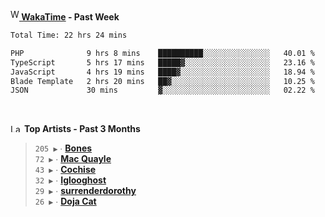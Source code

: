 <img src="https://github.com/dxnter/dxnter/assets/17434202/67b21fa4-d36d-46f9-9dec-f23d976b00ef" alt="WakaTime Logo" width="14" height="18"/><a href="https://wakatime.com/@dxnter" target="_blank"><strong> WakaTime</strong></a><strong> - Past Week</strong>

<!--START_SECTION:waka-->

```txt
Total Time: 22 hrs 24 mins

PHP              9 hrs 8 mins    ██████████░░░░░░░░░░░░░░░   40.01 %
TypeScript       5 hrs 17 mins   █████▓░░░░░░░░░░░░░░░░░░░   23.16 %
JavaScript       4 hrs 19 mins   ████▓░░░░░░░░░░░░░░░░░░░░   18.94 %
Blade Template   2 hrs 20 mins   ██▓░░░░░░░░░░░░░░░░░░░░░░   10.25 %
JSON             30 mins         ▓░░░░░░░░░░░░░░░░░░░░░░░░   02.22 %
```

<!--END_SECTION:waka-->

<br/>

<!--START_LASTFM_ARTISTS:{"period": "3month", "rows": 6}-->
<a href="https://last.fm" target="_blank"><img src="https://user-images.githubusercontent.com/17434202/215290617-e793598d-d7c9-428f-9975-156db1ba89cc.svg" alt="Last.fm Logo" width="18" height="13"/></a> **Top Artists - Past 3 Months**

> `205 ▶️` ∙ **[Bones](https://www.last.fm/music/Bones)**<br/>
> `72 ▶️` ∙ **[Mac Quayle](https://www.last.fm/music/Mac+Quayle)**<br/>
> `43 ▶️` ∙ **[Cochise](https://www.last.fm/music/Cochise)**<br/>
> `32 ▶️` ∙ **[Iglooghost](https://www.last.fm/music/Iglooghost)**<br/>
> `29 ▶️` ∙ **[surrenderdorothy](https://www.last.fm/music/surrenderdorothy)**<br/>
> `26 ▶️` ∙ **[Doja Cat](https://www.last.fm/music/Doja+Cat)**<br/>
<!--END_LASTFM_ARTISTS-->
